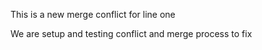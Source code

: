 This is a new merge conflict for line one

We are setup and testing conflict and merge process to fix